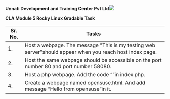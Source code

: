 ﻿**Unnati Development and Training Center Pvt Ltd![](Aspose.Words.ba0a0976-01a0-4ff9-af60-be19bfd54498.001.png)**

**CLA Module 5 Rocky Linux Gradable Task**



|**Sr. No.**|**Tasks**|
| - | - |
|1\.|Host a webpage. The message "This is my testing web server"should appear when you reach host index page.|
|2\.|Host the same webpage should be accessible on the port number 80 and port number 58080.|
|3\.|Host a php webpage. Add the code “<?php phpinfo(); ?>”in index.php.|
|4\.|Create a webpage named opensuse.html. And add message “Hello from opensuse”in it.|

